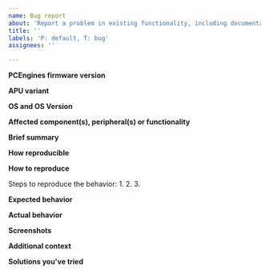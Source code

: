 ```yaml
---
name: Bug report
about: 'Report a problem in existing functionality, including documentation and infrastructure.'
title: ''
labels: 'P: default, T: bug'
assignees: ''

---
```



**PCEngines firmware version**
<!--(The version of PCEngines firmware you're using (e.g., `v4.14.0.4`))-->


**APU variant**
<!--(The variant of APU you're using (e.g., `apu2e0`))-->


**OS and OS Version**
<!--(The OS and OS Version you're using (e.g., `Ubuntu 20.04 LTS`))-->


**Affected component(s), peripheral(s) or functionality**
<!--(The component(s), peripheral(s) or functionality of APU2 that is not working as expected.)-->


**Brief summary**
<!--(A clear and concise summary of the bug.)-->


**How reproducible**
<!--(At what rate does the bug occur when the steps to reproduce are performed?)-->


**How to reproduce**

Steps to reproduce the behavior:
1. 
2. 
3. 

**Expected behavior**
<!--(A clear and concise description of what you expected to happen.)-->


**Actual behavior**
<!--(What actually happened instead of what you expected to happen.)-->


**Screenshots**
<!--(If applicable, add screenshots to help explain your problem.)-->


**Additional context**
<!--(Add any other context about the problem here.)-->


**Solutions you've tried**
<!--(If applicable, any solutions or workarounds you've already tried.)-->


